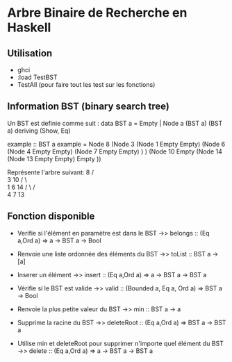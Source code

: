 # Arbre Binaire de Recherche en Haskell

## Utilisation

- ghci
- :load TestBST
- TestAll (pour faire tout les test sur les fonctions)

## Information BST (binary search tree)

Un BST est definie comme suit :
data BST a = Empty | Node a (BST a) (BST a) deriving (Show, Eq)

example :: BST a
example = Node 8 (Node 3 (Node 1 Empty Empty) (Node 6 (Node 4 Empty Empty) (Node 7 Empty Empty) ) ) (Node 10 Empty (Node 14 (Node 13 Empty Empty) Empty ))

Représente l'arbre suivant:
8
/ \
 3 10
/ \ \
 1 6 14
/ \ /  
 4 7 13

## Fonction disponible

- Verifie si l'élément en paramètre est dans le BST ->> belongs :: (Eq a,Ord a) => a -> BST a -> Bool

- Renvoie une liste ordonnée des éléments du BST ->> toList :: BST a -> [a]

- Inserer un élément ->> insert :: (Eq a,Ord a) => a -> BST a -> BST a

- Vérifie si le BST est valide ->> valid :: (Bounded a, Eq a, Ord a) => BST a -> Bool

- Renvoie la plus petite valeur du BST ->> min :: BST a -> a

- Supprime la racine du BST ->> deleteRoot :: (Eq a,Ord a) => BST a -> BST a

- Utilise min et deleteRoot pour supprimer n'importe quel élément du BST ->> delete :: (Eq a,Ord a) => a -> BST a -> BST a
